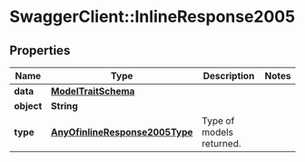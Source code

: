 # SwaggerClient::InlineResponse2005

## Properties
Name | Type | Description | Notes
------------ | ------------- | ------------- | -------------
**data** | [**ModelTraitSchema**](ModelTraitSchema.md) |  | 
**object** | **String** |  | 
**type** | [**AnyOfinlineResponse2005Type**](AnyOfinlineResponse2005Type.md) | Type of models returned. | 

